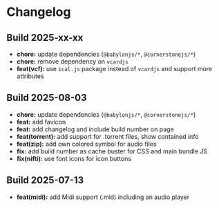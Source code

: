 # Changelog


## Build 2025-xx-xx

* **chore:** update dependencies (`@babylonjs/*`, `@cornerstonejs/*`)
* **chore:** remove dependency on `vcardjs`
* **feat(vcf):** use `ical.js` package instead of `vcardjs` and support more attributes


## Build 2025-08-03

* **chore:** update dependencies (`@babylonjs/*`, `@cornerstonejs/*`)
* **feat:** add favicon
* **feat:** add changelog and include build number on page
* **feat(torrent):** add support for .torrent files, show contained info
* **feat(zip):** add own colored symbol for audio files
* **fix:** add build number as cache buster for CSS and main bundle JS
* **fix(nifti):** use font icons for icon buttons


## Build 2025-07-13

* **feat(midi):** add Midi support (.mid) including an audio player
